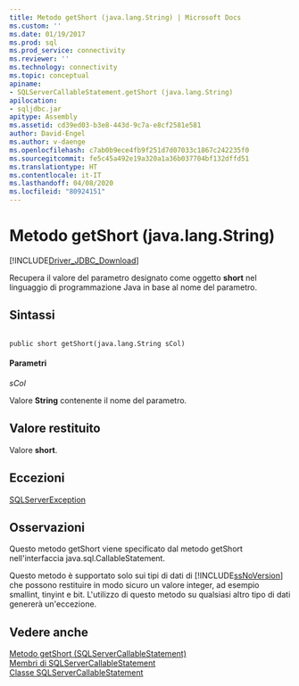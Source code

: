 ```yaml
---
title: Metodo getShort (java.lang.String) | Microsoft Docs
ms.custom: ''
ms.date: 01/19/2017
ms.prod: sql
ms.prod_service: connectivity
ms.reviewer: ''
ms.technology: connectivity
ms.topic: conceptual
apiname:
- SQLServerCallableStatement.getShort (java.lang.String)
apilocation:
- sqljdbc.jar
apitype: Assembly
ms.assetid: cd39ed03-b3e8-443d-9c7a-e8cf2581e581
author: David-Engel
ms.author: v-daenge
ms.openlocfilehash: c7ab0b9ece4fb9f251d7d07033c1867c242235f0
ms.sourcegitcommit: fe5c45a492e19a320a1a36b037704bf132dffd51
ms.translationtype: HT
ms.contentlocale: it-IT
ms.lasthandoff: 04/08/2020
ms.locfileid: "80924151"
---
```

# <a name="getshort-method-javalangstring"></a>Metodo getShort (java.lang.String)
[!INCLUDE[Driver_JDBC_Download](../../../includes/driver_jdbc_download.md)]

  Recupera il valore del parametro designato come oggetto **short** nel linguaggio di programmazione Java in base al nome del parametro.  
  
## <a name="syntax"></a>Sintassi  
  
```  
  
public short getShort(java.lang.String sCol)  
```  
  
#### <a name="parameters"></a>Parametri  
 *sCol*  
  
 Valore **String** contenente il nome del parametro.  
  
## <a name="return-value"></a>Valore restituito  
 Valore **short**.  
  
## <a name="exceptions"></a>Eccezioni  
 [SQLServerException](../../../connect/jdbc/reference/sqlserverexception-class.md)  
  
## <a name="remarks"></a>Osservazioni  
 Questo metodo getShort viene specificato dal metodo getShort nell'interfaccia java.sql.CallableStatement.  
  
 Questo metodo è supportato solo sui tipi di dati di [!INCLUDE[ssNoVersion](../../../includes/ssnoversion-md.md)] che possono restituire in modo sicuro un valore integer, ad esempio smallint, tinyint e bit. L'utilizzo di questo metodo su qualsiasi altro tipo di dati genererà un'eccezione.  
  
## <a name="see-also"></a>Vedere anche  
 [Metodo getShort &#40;SQLServerCallableStatement&#41;](../../../connect/jdbc/reference/getshort-method-sqlservercallablestatement.md)   
 [Membri di SQLServerCallableStatement](../../../connect/jdbc/reference/sqlservercallablestatement-members.md)   
 [Classe SQLServerCallableStatement](../../../connect/jdbc/reference/sqlservercallablestatement-class.md)  
  
  
